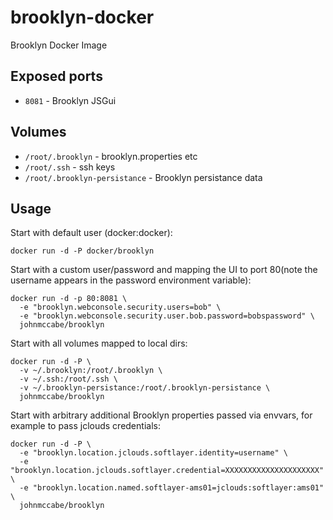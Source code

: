 # brooklyn-docker
Brooklyn Docker Image

## Exposed ports
- `8081` - Brooklyn JSGui

## Volumes
- `/root/.brooklyn` - brooklyn.properties etc
- `/root/.ssh` - ssh keys
- `/root/.brooklyn-persistance` - Brooklyn persistance data 

## Usage
Start with default user (docker:docker):
```
docker run -d -P docker/brooklyn
```

Start with a custom user/password and mapping the UI to port 80(note the username appears in the password environment variable):
```
docker run -d -p 80:8081 \
  -e "brooklyn.webconsole.security.users=bob" \
  -e "brooklyn.webconsole.security.user.bob.password=bobspassword" \
  johnmccabe/brooklyn
```

Start with all volumes mapped to local dirs:
```
docker run -d -P \
  -v ~/.brooklyn:/root/.brooklyn \
  -v ~/.ssh:/root/.ssh \
  -v ~/.brooklyn-persistance:/root/.brooklyn-persistance \
  johnmccabe/brooklyn
```

Start with arbitrary additional Brooklyn properties passed via envvars, for example to pass jclouds credentials:
```
docker run -d -P \
  -e "brooklyn.location.jclouds.softlayer.identity=username" \
  -e "brooklyn.location.jclouds.softlayer.credential=XXXXXXXXXXXXXXXXXXXXX" \
  -e "brooklyn.location.named.softlayer-ams01=jclouds:softlayer:ams01" \
  johnmccabe/brooklyn
```